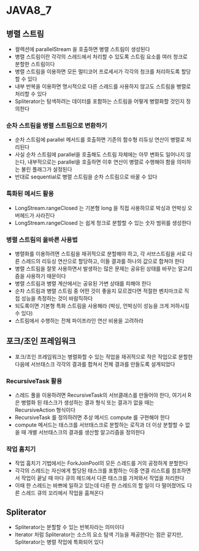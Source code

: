 # JAVA8_7
## 병렬 스트림
* 컬렉션에 parallelStream 을 호출하면 병렬 스트림이 생성된다
* 병렬 스트림이란 각각의 스레드에서 처리할 수 있도록 스트림 요소를 여러 청크로 분할한 스트림이다
* 병렬 스트림을 이용하면 모든 멀티코어 프로세서가 각각의 청크를 처리하도록 할당할 수 있다
* 내부 반복을 이용하면 명시적으로 다른 스레드를 사용하지 않고도 스트림을 병렬로 처리할 수 있다
* Spliterator는 탐색하려는 데이터를 포함하는 스트림을 어떻게 병렬화할 것인지 정의한다

### 순차 스트림을 병렬 스트림으로 변환하기
* 순차 스트림에 parallel 메서드를 호출하면 기존의 함수형 리듀싱 연산이 병렬로 처리된다
* 사실 순차 스트림에 parallel을 호출해도 스트림 자체에는 아무 변화도 일어나지 않는다, 내부적으로는 parallel을 호출하면 이후 연산이 병렬로 수행해야 함을 의미하는 불린 플래그가 설정된다
* 반대로 sequential로 병렬 스트림을 순차 스트림으로 바꿀 수 있다

### 특화된 메서드 활용
* LongStream.rangeClosed 는 기본형 long 을 직접 사용하므로 박싱과 언박싱 오버헤드가 사라진다
* LongStream.rangeClosed 는 쉽게 청크로 분할할 수 있는 숫자 범위를 생성한다

### 병렬 스트림의 올바른 사용법
* 병렬화를 이용하려면 스트림을 재귀적으로 분할해야 하고, 각 서브스트림을 서로 다른 스레드의 리듀싱 연산으로 할당하고, 이들 결과를 하나의 값으로 합쳐야 한다
* 병렬 스트림을 잘못 사용하면서 발생하는 많은 문제는 공유된 상태를 바꾸는 알고리즘을 사용하기 때문이다
* 병렬 스트림과 병렬 계산에서는 공유된 가변 상태를 피해야 한다
* 순차 스트림과 병렬 스트림 중 어떤 것이 좋을지 모르겠다면 적절한 벤치마크로 직접 성능을 측정하는 것이 바람직하다
* 되도록이면 기본형 특화 스트림을 사용해라 (박싱, 언박싱이 성능을 크게 저하시킬 수 있다)
* 스트림에서 수행하는 전체 파이프라인 연산 비용을 고려하라

## 포크/조인 프레임워크
* 포크/조인 프레임워크는 병렬화할 수 있는 작업을 재귀적으로 작은 작업으로 분할한 다음에 서브태스크 각각의 결과를 합쳐서 전체 결과를 만들도록 설계되었다

### RecursiveTask 활용
* 스레드 풀을 이용하려면 RecursiveTask<R>의 서브클래스를 만들어야 한다, 여기서 R은 병렬화 된 태스크가 생성하는 결과 형식 또는 결과가 없을 때는 RecursiveAction 형식이다
* RecursiveTask 를 정의하려면 추상 메서드 compute 를 구현해야 한다
* compute 메서드는 태스크를 서브태스크로 분할하는 로직과 더 이상 분할할 수 없을 때 개별 서브태스크의 결과를 생산할 알고리즘을 정의한다

### 작업 훔치기
* 작업 훔치기 기법에서는 ForkJoinPool의 모든 스레드를 거의 공정하게 분할한다
* 각각의 스레드는 자신에게 할당된 태스크를 포함하는 이중 연결 리스트를 참조하면서 작업이 끝날 때 마다 큐의 헤드에서 다른 태스크를 가져와서 작업을 처리한다
* 이때 한 스레드는 바쁘에 일하고 있는데 다른 한 스레드의 할 일이 다 떨어졌어도 다른 스레드 큐의 꼬리에서 작업을 훔쳐온다

## Spliterator
* Spliterator는 분할할 수 있는 반복자라는 의미이다
* Iterator 처럼 Spliterator는 소스의 요소 탐색 기능을 제공한다는 점은 같지만, Spliterator는 병렬 작업에 특화되어 있다